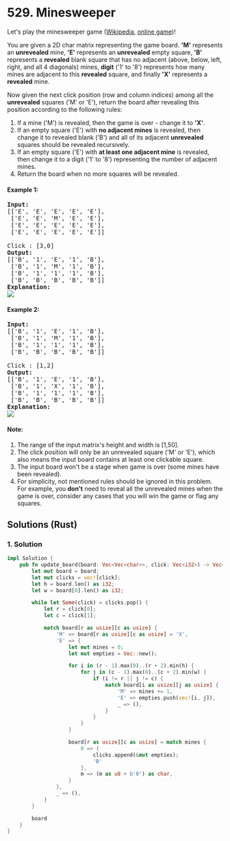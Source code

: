 # 529. Minesweeper
Let's play the minesweeper game ([Wikipedia](https://en.wikipedia.org/wiki/Minesweeper_(video_game)), [online game](http://minesweeperonline.com/#))!

You are given a 2D char matrix representing the game board. **'M'** represents an **unrevealed** mine, **'E'** represents an **unrevealed** empty square, **'B'** represents a **revealed** blank square that has no adjacent (above, below, left, right, and all 4 diagonals) mines, **digit** ('1' to '8') represents how many mines are adjacent to this **revealed** square, and finally **'X'** represents a **revealed** mine.

Now given the next click position (row and column indices) among all the **unrevealed** squares ('M' or 'E'), return the board after revealing this position according to the following rules:
1. If a mine ('M') is revealed, then the game is over - change it to **'X'**.
2. If an empty square ('E') with **no adjacent mines** is revealed, then change it to revealed blank ('B') and all of its adjacent **unrevealed** squares should be revealed recursively.
3. If an empty square ('E') with **at least one adjacent mine** is revealed, then change it to a digit ('1' to '8') representing the number of adjacent mines.
4. Return the board when no more squares will be revealed.

#### Example 1:
<pre>
<strong>Input:</strong>
[['E', 'E', 'E', 'E', 'E'],
 ['E', 'E', 'M', 'E', 'E'],
 ['E', 'E', 'E', 'E', 'E'],
 ['E', 'E', 'E', 'E', 'E']]

Click : [3,0]
<strong>Output:</strong>
[['B', '1', 'E', '1', 'B'],
 ['B', '1', 'M', '1', 'B'],
 ['B', '1', '1', '1', 'B'],
 ['B', 'B', 'B', 'B', 'B']]
<strong>Explanation:</strong>
<img src='https://assets.leetcode.com/uploads/2018/10/12/minesweeper_example_1.png'>
</pre>

#### Example 2:
<pre>
<strong>Input:</strong>
[['B', '1', 'E', '1', 'B'],
 ['B', '1', 'M', '1', 'B'],
 ['B', '1', '1', '1', 'B'],
 ['B', 'B', 'B', 'B', 'B']]

Click : [1,2]
<strong>Output:</strong>
[['B', '1', 'E', '1', 'B'],
 ['B', '1', 'X', '1', 'B'],
 ['B', '1', '1', '1', 'B'],
 ['B', 'B', 'B', 'B', 'B']]
<strong>Explanation:</strong>
<img src='https://assets.leetcode.com/uploads/2018/10/12/minesweeper_example_2.png'>
</pre>

#### Note:
1. The range of the input matrix's height and width is [1,50].
2. The click position will only be an unrevealed square ('M' or 'E'), which also means the input board contains at least one clickable square.
3. The input board won't be a stage when game is over (some mines have been revealed).
4. For simplicity, not mentioned rules should be ignored in this problem. For example, you **don't** need to reveal all the unrevealed mines when the game is over, consider any cases that you will win the game or flag any squares.

## Solutions (Rust)

### 1. Solution
```Rust
impl Solution {
    pub fn update_board(board: Vec<Vec<char>>, click: Vec<i32>) -> Vec<Vec<char>> {
        let mut board = board;
        let mut clicks = vec![click];
        let h = board.len() as i32;
        let w = board[0].len() as i32;

        while let Some(click) = clicks.pop() {
            let r = click[0];
            let c = click[1];

            match board[r as usize][c as usize] {
                'M' => board[r as usize][c as usize] = 'X',
                'E' => {
                    let mut mines = 0;
                    let mut empties = Vec::new();

                    for i in (r - 1).max(0)..(r + 2).min(h) {
                        for j in (c - 1).max(0)..(c + 2).min(w) {
                            if (i != r || j != c) {
                                match board[i as usize][j as usize] {
                                    'M' => mines += 1,
                                    'E' => empties.push(vec![i, j]),
                                    _ => (),
                                }
                            }
                        }
                    }

                    board[r as usize][c as usize] = match mines {
                        0 => {
                            clicks.append(&mut empties);
                            'B'
                        },
                        m => (m as u8 + b'0') as char,
                    }
                },
                _ => (),
            }
        }

        board
    }
}
```
